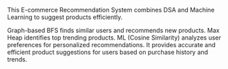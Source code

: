 This E-commerce Recommendation System combines DSA and Machine Learning to suggest products efficiently.

Graph-based BFS finds similar users and recommends new products.
Max Heap identifies top trending products.
ML (Cosine Similarity) analyzes user preferences for personalized recommendations.
It provides accurate and efficient product suggestions for users based on purchase history and trends. 
